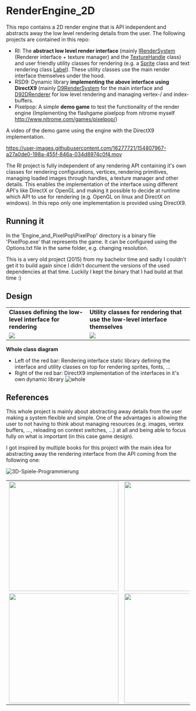 # RenderEngine_2D

This repo contains a 2D render engine that is API independent and abstracts away the low level rendering details from the user. The following projects are contained in this repo:
- RI: The <b>abstract low level render interface</b> (mainly [IRenderSystem](Engine_and_PixelPop/Include/IRenderSystem.h) (Renderer interface + texture manager) and the [TextureHandle](Engine_and_PixelPop/Include/HandleMgr.h) class) and user friendly utility classes for rendering (e.g. a [Sprite](Engine_and_PixelPop/Include/Drawable/Sprite.h) class and text rendering class [Label](Engine_and_PixelPop/Include/Drawable/Label.h)). These utility classes use the main render interface themselves under the hood.
- RSD9: Dynamic library <b>implementing the above interface using DirectX9</b> (mainly [D9RenderSystem](Engine_and_PixelPop/RI/RID9/D9RenderSystem.h) for the main interface and [D92DRenderer](Engine_and_PixelPop/RI/RID9/D92DRenderer.h) for low level rendering and managing vertex-/ and index-buffers.
- Pixelpop: A simple <b>demo game</b> to test the functionality of the render engine (Implementing the flashgame pixelpop from nitrome myself http://www.nitrome.com/games/pixelpop/) 


A video of the demo game using the engine with the DirectX9 implementation.

https://user-images.githubusercontent.com/16277721/154807967-a27a0de0-198a-455f-846a-034d8974c0f4.mov


The RI project is fully independent of any rendering API containing it's own classes for rendering configurations, vertices, rendering primitives, managing loaded images through handles, a texture manager and other details. This enables the implementation of the interface using different API's like DirectX or OpenGL and making it possible to decide at runtime which API to use for rendering (e.g. OpenGL on linux and DirectX on windows). In this repo only one implementation is provided using DirectX9.


## Running it
In the 'Engine_and_PixelPop\PixelPop' directory is a binary file 'PixelPop.exe' that represents the game. It can be configured using the Options.txt file in the same folder, e.g. changing resolution. 

This is a very old project (2015) from my bachelor time and sadly I couldn't get it to build again since I didn't document the versions of the used dependencies at that time. Luckily I kept the binary that I had build at that time :)


## Design
<table>
  <tr>
    <td><strong>Classes defining the low-level interface for rendering</strong></td>
    <td><strong>Utility classes for rendering that use the low-level interface themselves</strong></td>
  </tr>
  <tr>
    <td><img src="https://user-images.githubusercontent.com/16277721/154995749-8a6f4204-3567-40bd-ab1e-5a77a63926b7.png"></td>
    <td><img src="https://user-images.githubusercontent.com/16277721/154996276-84ddcbc5-a396-4c18-8588-a29419db6b51.png"></td>
  </tr>
</table>

<strong>Whole class diagram</strong>
- Left of the red bar: Rendering interface static library defining the interface and utility classes on top for rendering sprites, fonts, ...
- Right of the red bar: DirectX9 implementation of the interfaces in it's own dynamic library 
![whole](https://user-images.githubusercontent.com/16277721/154996572-4cb2aecd-f7a0-4fc0-bca5-81ca42c6cc01.png)


## References
This whole project is mainly about abstracting away details from the user making a system flexible and simple. One of the advantages is allowing the user to not having to think about managing resources (e.g. images, vertex buffers, ..., reloading on context switches, ...) at all and being able to focus fully on what is important (in this case game design).

I got inspired by multiple books for this project with the main idea for abstracting away the rendering interface from the API coming from the following one:

![3D-Spiele-Programmierung](https://images-na.ssl-images-amazon.com/images/I/51wM8CIGjjL._SX363_BO1,204,203,200_.jpg)

<table>
  <tr>
    <td><img src="https://images-na.ssl-images-amazon.com/images/I/51mQl0y9NGL._SX382_BO1,204,203,200_.jpg" width="300"></td>
    <td><img src="https://images-na.ssl-images-amazon.com/images/I/51V1DUCnkQL._SX352_BO1,204,203,200_.jpg" width="300"></td>
    <td><img src="https://images-na.ssl-images-amazon.com/images/I/61T+7acdSSL.jpg" width="300"></td>
  </tr>
  <tr>
    <td><img src="https://images-na.ssl-images-amazon.com/images/I/71Kfg2zTisL.jpg" width="300"></td>
    <td><img src="https://images-na.ssl-images-amazon.com/images/I/41zo5mj1VAL.jpg" width="300"></td>
    <td><img src="https://images-na.ssl-images-amazon.com/images/I/51OWUuHWYFL.jpg" width="300"></td>
  </tr>
</table>
